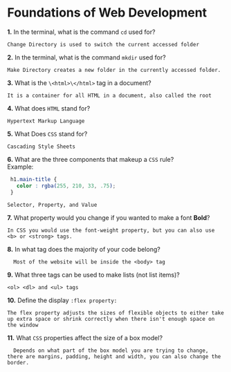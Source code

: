 # Foundations of Web Development

**1.** In the terminal, what is the command `cd` used for?
<!-- enter you answer in the space below -->
```
Change Directory is used to switch the current accessed folder
```

**2.** In the terminal, what is the command `mkdir` used for?
<!-- enter you answer in the space below -->
```
Make Directory creates a new folder in the currently accessed folder.
```

**3.** What is the `\<html>\</html>` tag in a document?
<!-- enter you answer in the space below -->
```
It is a container for all HTML in a document, also called the root
```

**4.** What does `HTML` stand for?
<!-- enter you answer in the space below -->
```
Hypertext Markup Language
```

**5.** What Does `CSS` stand for?
<!-- enter you answer in the space below -->
```
Cascading Style Sheets

```

**6.** What are the three components that makeup a `CSS` rule? <br> Example:
```css
 h1.main-title {
   color : rgba(255, 210, 33, .75);
 }
```
<!-- enter you answer in the space below -->
```
Selector, Property, and Value
```

**7.** What property would you change if you wanted to make a font **Bold**?
<!-- enter you answer in the space below -->
```
In CSS you would use the font-weight property, but you can also use <b> or <strong> tags.
```

**8.** In what tag does the majority of your code belong?
<!-- enter you answer in the space below -->
```
  Most of the website will be inside the <body> tag
```

**9.** What three tags can be used to make lists (not list items)?
<!-- enter you answer in the space below -->
```
<ol> <dl> and <ul> tags
```

**10.** Define the display `:flex property:`
<!-- enter you answer in the space below -->
```
The flex property adjusts the sizes of flexible objects to either take up extra space or shrink correctly when there isn't enough space on the window
```

**11.** What `CSS` properties affect the size of a box model?
<!-- enter you answer in the space below -->
```
  Depends on what part of the box model you are trying to change, there are margins, padding, height and width, you can also change the border.
```
